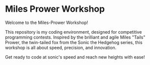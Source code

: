 # Miles Prower Workshop

Welcome to the Miles-Prower Workshop!

This repository is my coding environment, designed for competitive programming contests. Inspired by the brilliant and agile Miles "Tails" Prower, the twin-tailed fox from the Sonic the Hedgehog series, this workshop is all about speed, precision, and innovation.

Get ready to code at sonic's speed and reach new heights with ease!

